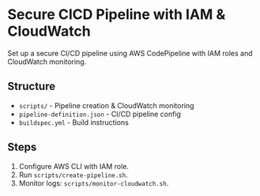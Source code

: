 # Secure CICD Pipeline with IAM & CloudWatch

Set up a secure CI/CD pipeline using AWS CodePipeline with IAM roles and CloudWatch monitoring.

## Structure
- `scripts/` - Pipeline creation & CloudWatch monitoring
- `pipeline-definition.json` - CI/CD pipeline config
- `buildspec.yml` - Build instructions

## Steps
1. Configure AWS CLI with IAM role.
2. Run `scripts/create-pipeline.sh`.
3. Monitor logs: `scripts/monitor-cloudwatch.sh`.
